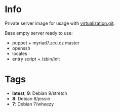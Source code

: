 # Info

Private server image for usage with [virtualization.git](http://scientific.zcu.cz/git/?p=virtualization.git;a=summary).

Base empty server ready to use:

* puppet + myriad7.zcu.cz master
* openssh
* locales
* entry script + /sbin/init

# Tags

* **latest**, **9**: Debian 9/stretch
* **8**: Debian 8/jessie
* **7**: Debian 7/wheezy
